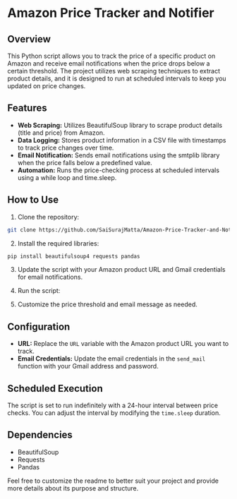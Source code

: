 # Amazon Price Tracker and Notifier

## Overview

This Python script allows you to track the price of a specific product on Amazon and receive email notifications when the price drops below a certain threshold. The project utilizes web scraping techniques to extract product details, and it is designed to run at scheduled intervals to keep you updated on price changes.

## Features

- **Web Scraping:** Utilizes BeautifulSoup library to scrape product details (title and price) from Amazon.
- **Data Logging:** Stores product information in a CSV file with timestamps to track price changes over time.
- **Email Notification:** Sends email notifications using the smtplib library when the price falls below a predefined value.
- **Automation:** Runs the price-checking process at scheduled intervals using a while loop and time.sleep.

## How to Use

1. Clone the repository:

```bash
git clone https://github.com/SaiSurajMatta/Amazon-Price-Tracker-and-Notifier
```

2. Install the required libraries:

```bash
pip install beautifulsoup4 requests pandas
```

3. Update the script with your Amazon product URL and Gmail credentials for email notifications.

4. Run the script:

5. Customize the price threshold and email message as needed.

## Configuration

- **URL:** Replace the `URL` variable with the Amazon product URL you want to track.
- **Email Credentials:** Update the email credentials in the `send_mail` function with your Gmail address and password.

## Scheduled Execution

The script is set to run indefinitely with a 24-hour interval between price checks. You can adjust the interval by modifying the `time.sleep` duration.

## Dependencies

- BeautifulSoup
- Requests
- Pandas

Feel free to customize the readme to better suit your project and provide more details about its purpose and structure.
